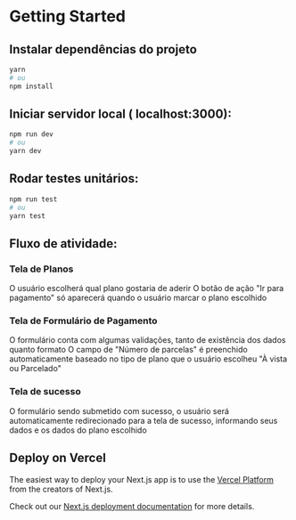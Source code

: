# Getting Started

## Instalar dependências do projeto
```bash
yarn
# ou 
npm install
```
## Iniciar servidor local ( localhost:3000):

```bash
npm run dev
# ou
yarn dev
```

## Rodar testes unitários:

```bash
npm run test
# ou
yarn test
```

## Fluxo de atividade:
### Tela de Planos
O usuário escolherá qual plano gostaria de aderir
O botão de ação "Ir para pagamento" só aparecerá quando o usuário marcar o plano escolhido

### Tela de Formulário de Pagamento
O formulário conta com algumas validações, tanto de existência dos dados quanto formato
O campo de "Número de parcelas" é preenchido automaticamente baseado no tipo de plano que o usuário escolheu "À vista ou Parcelado"

### Tela de sucesso
O formulário sendo submetido com sucesso, o usuário será automaticamente redirecionado para a tela de sucesso, informando seus dados e os dados do plano escolhido



## Deploy on Vercel

The easiest way to deploy your Next.js app is to use the [Vercel Platform](https://vercel.com/new?utm_medium=default-template&filter=next.js&utm_source=create-next-app&utm_campaign=create-next-app-readme) from the creators of Next.js.

Check out our [Next.js deployment documentation](https://nextjs.org/docs/deployment) for more details.
